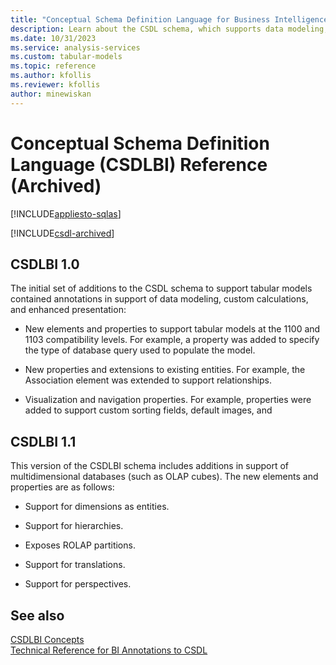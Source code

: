 ```yaml
---
title: "Conceptual Schema Definition Language for Business Intelligence Reference (Archived)| Microsoft Docs"
description: Learn about the CSDL schema, which supports data modeling, custom calculations, and enhanced presentation.
ms.date: 10/31/2023
ms.service: analysis-services
ms.custom: tabular-models
ms.topic: reference
ms.author: kfollis
ms.reviewer: kfollis
author: minewiskan
---
```

# Conceptual Schema Definition Language (CSDLBI) Reference (Archived)

[!INCLUDE[appliesto-sqlas](../includes/appliesto-sqlas.md)]

[!INCLUDE[csdl-archived](../includes/csdl-archived.md)]

## CSDLBI 1.0

 The initial set of additions to the CSDL schema to support  tabular models contained annotations in support of data modeling, custom calculations, and enhanced presentation:  
  
-   New elements and properties to support tabular models at the 1100 and 1103 compatibility levels. For example, a property was added to specify the type of database query used to populate the model.  
  
-   New properties and extensions to existing entities.  For example, the Association element was extended to support relationships.  
  
-   Visualization and navigation properties. For example, properties were added to support custom sorting fields, default images, and  
  
 ## CSDLBI 1.1
  
 This version of the CSDLBI schema includes additions in support of multidimensional databases (such as OLAP cubes). The new elements and properties are as follows:  
  
-   Support for dimensions as entities.  
  
-   Support for hierarchies.  
  
-   Exposes ROLAP partitions.  
  
-   Support for translations.  
  
-   Support for perspectives.

## See also

[CSDLBI Concepts](csdlbi-concepts.md)   
[Technical Reference for BI Annotations to CSDL](technical-reference-for-bi-annotations-to-csdl.md)